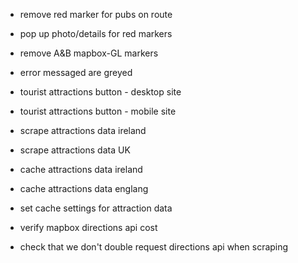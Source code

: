 - remove red marker for pubs on route
- pop up photo/details for red markers
- remove A&B mapbox-GL markers
- error messaged are greyed


- tourist attractions button - desktop site
- tourist attractions button - mobile site
- scrape attractions data ireland
- scrape attractions data UK
- cache attractions data ireland
- cache attractions data englang
- set cache settings for attraction data
- verify mapbox directions api cost
- check that we don't double request directions api when scraping
